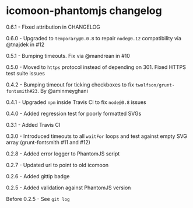 # icomoon-phantomjs changelog
0.6.1 - Fixed attribution in CHANGELOG

0.6.0 - Upgraded to `temporary@0.0.8` to repair `node@0.12` compatibility via @tnajdek in #12

0.5.1 - Bumping timeouts. Fix via @mandrean in #10

0.5.0 - Moved to `https` protocol instead of depending on 301. Fixed HTTPS test suite issues

0.4.2 - Bumping timeout for ticking checkboxes to fix `twolfson/grunt-fontsmith#23`. By @aminmeyghani

0.4.1 - Upgraded `npm` inside Travis CI to fix `node@0.8` issues

0.4.0 - Added regression test for poorly formatted SVGs

0.3.1 - Added Travis CI

0.3.0 - Introduced timeouts to all `waitFor` loops and test against empty SVG array (grunt-fontsmith #11 and #12)

0.2.8 - Added error logger to PhantomJS script

0.2.7 - Updated url to point to old icomoon

0.2.6 - Added gittip badge

0.2.5 - Added validation against PhantomJS version

Before 0.2.5 - See `git log`
